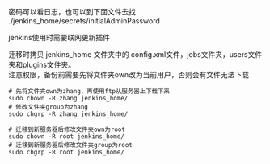 密码可以看日志，也可以到下面文件去找
./jenkins_home/secrets/initialAdminPassword


jenkins使用时需要联网更新插件


迁移时拷贝 jenkins_home 文件夹中的 config.xml文件，jobs文件夹，users文件夹和plugins文件夹。  
注意权限，备份前需要先将文件夹own改为当前用户，否则会有文件无法下载

    # 先将文件夹own为zhang，再使用ftp从服务器上下载下来
    sudo chown -R zhang jenkins_home/
    # 修改文件夹group为zhang
    sudo chgrp -R zhang jenkins_home/

    # 迁移到新服务器后修改文件夹own为root
    sudo chown -R root jenkins_home/
    # 迁移到新服务器后修改文件夹group为root
    sudo chgrp -R root jenkins_home/
